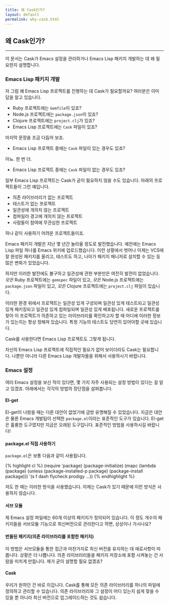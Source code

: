 ```yaml
---
title: 왜 Cask인가?
layout: default
permalink: why-cask.html
---
```


## 왜 Cask인가?

---

이 문서는 Cask가 Emacs 설정을 관리하거나 Emacs Lisp 패키지 개발하는 데 왜 필요한지 설명합니다.

### Emacs Lisp 패키지 개발

자 그럼 왜 Emacs Lisp 프로젝트를 진행하는 데 Cask가 필요할까요? 여러분은 이미 답을 알고 있습니다.

* Ruby 프로젝트에는 `Gemfile`이 있죠?
* Node.js 프로젝트에는 `package.json`이 있죠?
* Clojure 프로젝트에는 `project.clj`가 있죠?
* Emacs Lisp 프로젝트에는 `Cask` 파일이 있죠?


마지막 문장을 조금 다듬어 보죠.

* Emacs Lisp 프로젝트 중에는 `Cask` 파일이 있는 경우도 있죠?


아뇨. 한 번 더.

* Emacs Lisp 프로젝트 중에는 `Cask` 파일이 없는 경우도 있죠?


일부 Emacs Lisp 프로젝트는 Cask가 굳이 필요하지 않을 수도 있습니다. 아래의 프로젝트들이 그런 예입니다.

* 의존 라이브러리가 없는 프로젝트
* 테스트가 없는 프로젝트
* 일관성에 개의치 않는 프로젝트
* 컴파일러 경고에 개의치 않는 프로젝트
* 사람들이 참여에 무관심한 프로젝트

하나 같이 사용하기 어려운 프로젝트들이죠.

Emacs 패키지 개발은 지난 몇 년간 놀라울 정도로 발전했습니다. 예전에는 Emacs Lisp 파일 하나를 Emacs 위키에 업로드했습니다. 이런 상황에서 벗어나 이제는 VCS에 잘 완성된 패키지를 올리고, 테스트도 하고, 나아가 패키지 매니저로 설치할 수 있는 등 많은 변화가 있었습니다.

하지만 이러한 발전에도 불구하고 일관성에 관한 부분만은 여전히 발전이 없었습니다. *모든* Ruby 프로젝트에는 `gemspec` 파일이 있고, *모든* Node.js 프로젝트에는 `package.json` 파일이 있고, *모든* Clojure 프로젝트에는 `project.clj` 파일이 있습니다.

이러한 환경 위에서 프로젝트는 일관성 있게 구성되며 일관성 있게 테스트되고 일관성 있게 패키징되고 일관성 있게 컴파일되며 일관성 있게 배포됩니다. 새로운 프로젝트를 찾아 이 프로젝트가 의존하고 있는 라이브러리를 확인하고자 할 때 어디에 이러한 정보가 있는지는 항상 정해져 있습니다. 특정 기능의 테스트도 당연히 있어야할 곳에 있습니다.

Cask를 사용한다면 Emacs Lisp 프로젝트도 그렇게 됩니다.

자신의 Emacs Lisp 프로젝트에 직접적인 필요가 없어 보이더라도 Cask는 필요합니다. 나뿐만 아니라 다른 Emacs Lisp 개발자들을 위해서 사용하시기 바랍니다.

### Emacs 설정

여러 Emacs 설정을 보신 적이 있다면, 몇 가지 자주 사용되는 설정 방법이 있다는 걸 알고 있겠죠. 아래에서는 각각의 방법의 장단점을 살펴봅니다.

#### El-get

El-get이 나왔을 때는 다른 대안이 없었기에 금방 유명해질 수 있었습니다. 지금은 대안은 물론 Emacs 개발팀이 선택한 `package.el`이라는 표준적인 도구가 있습니다. El-get은 훌륭한 도구였지만 지금은 오래된 도구입니다. 표준적인 방법을 사용하시길 바랍니다!

#### package.el 직접 사용하기

`package.el`은 보통 다음과 같이 사용됩니다.

{% highlight cl %}
(require 'package)
(package-initialize)
(mapc
 (lambda (package)
   (unless (package-installed-p package)
     (package-install package)))
 '(s f dash flycheck prodigy ...))
{% endhighlight %}

저도 한 때는 이러한 방식을 사용했습니다. 이제는 Cask가 있기 때문에 이런 방식은 사용하지 않습니다.

#### 서브 모듈

제 Emacs 설정 파일에는 60개 이상의 패키지가 정의되어 있습니다. 이 정도 개수의 패키지들을 서브모듈 기능으로 최신버전으로 관리한다고 하면, 상상이나 가시나요?

#### 번들된 패키지(의존 라이브러리를 포함한 패키지)

이 방법은 서브모듈을 통한 접근과 마찬가지로 최신 버전을 유지하는 데 애로사항이 따릅니다. 상황은 더 나쁩니다. 의존 라이브러리들을 패키지 저장소에 포함 시켜놓는 건 사람을 미치게 만듭니다. 제가 굳이 설명할 필요 없겠죠?

#### Cask

우리가 원하던 건 바로 이겁니다. Cask를 통해 모든 의존 라이브러리를 하나의 파일에 정의하고 관리할 수 있습니다. 의존 라이브러리와 그 설정이 어디 있는지 쉽게 찾을 수 있을 뿐 아니라 최신 버전으로 업그레이드하는 것도 쉽습니다.
